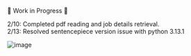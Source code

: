 🚧 Work in Progress 🚧

2/10: Completed pdf reading and job details retrieval. <br>
2/13: Resolved sentencepiece version issue with python 3.13.1

![image](https://github.com/user-attachments/assets/d487eef5-a1b1-48be-bafa-a1dee3721bb2)
